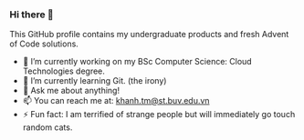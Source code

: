 ### Hi there 👋

This GitHub profile contains my undergraduate products and fresh Advent of Code solutions.
- 🔭 I’m currently working on my BSc Computer Science: Cloud Technologies degree.
- 🌱 I’m currently learning Git. (the irony)
- 💬 Ask me about anything!
- 📫 You can reach me at: khanh.tm@st.buv.edu.vn
- ⚡ Fun fact: I am terrified of strange people but will immediately go touch random cats.

<!--
**ultinvincible/ultinvincible** is a ✨ _special_ ✨ repository because its `README.md` (this file) appears on your GitHub profile.

Here are some ideas to get you started:

- 👯 I’m looking to collaborate on ...
- 🤔 I’m looking for help with ...
-->
